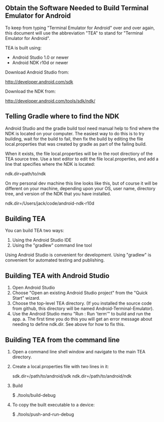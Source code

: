Obtain the Software Needed to Build Terminal Emulator for Android
-----------------------------------------------------------------

To keep from typing "Terminal Emulator for Android" over and over again, this
document will use the abbreviation "TEA" to stand for "Terminal
Emulator for Android".

TEA is built using:

 + Android Studio 1.0 or newer
 + Android NDK r10d or newer

Download Android Studio from:

  http://developer.android.com/sdk

Download the NDK from:

  http://developer.android.com/tools/sdk/ndk/


Telling Gradle where to find the NDK
------------------------------------

Android Studio and the gradle build tool need manual help to find where the
NDK is located on your computer. The easiest way to do this is to try building,
wait for the build to fail, then fix the build by editing the file
local.properties that was created by gradle as part of the failing build.

When it exists, the file local.properties will be in the root directiory of
the TEA source tree. Use a text editor to edit the file local.properties, and
add a line that specifies where the NDK is located:

  ndk.dir=path/to/ndk

On my personal dev machine this line looks like this, but of course it will
be different on your machine, depending upon your OS, user name, directory
tree, and version of the NDK that you have installed.

  ndk.dir=/Users/jack/code/android-ndk-r10d


Building TEA
------------

You can build TEA two ways:

  1. Using the Android Studio IDE
  2. Using the "gradlew" command line tool

Using Android Studio is convenient for development. Using "gradlew" is
convenient for automated testing and publishing.


Building TEA with Android Studio
--------------------------------

  1. Open Android Studio
  2. Choose "Open an existing Android Studio project" from the "Quick Start"
     wizard.
  3. Choose the top-level TEA directory. (If you installed the source code from
     github, this directory will be named Android-Terminal-Emulator).
  4. Use the Android Studio menu "Run : Run 'term'" to build and run the app.
       a. The first time you do this you will get an error message about
          needing to define ndk.dir. See above for how to fix this.

Building TEA from the command line
----------------------------------

  1. Open a command line shell window and navigate to the main TEA directory.
  2. Create a local.properties file with two lines in it:

     sdk.dir=/path/to/android/sdk
     ndk.dir=/path/to/android/ndk

  3. Build

      $ ./tools/build-debug

  3. To copy the built executable to a device:

      $ ./tools/push-and-run-debug
